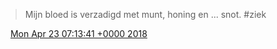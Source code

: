 > Mijn bloed is verzadigd met munt, honing en \.\.\. snot\. \#ziek

<img src="../../media/tweet.ico" width="12" /> [Mon Apr 23 07:13:41 +0000 2018](https://twitter.com/DromerDenker/status/988314952787288064)